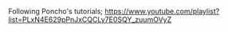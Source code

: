 Following Poncho's tutorials; https://www.youtube.com/playlist?list=PLxN4E629pPnJxCQCLy7E0SQY_zuumOVyZ
